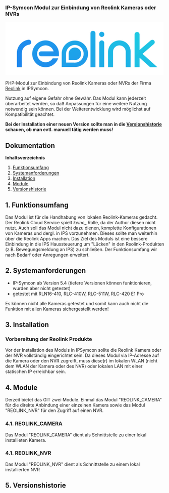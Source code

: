 ### IP-Symcon Modul zur Einbindung von Reolink Kameras oder NVRs

<img src="./imgs/Reolink%20Logo.png">

PHP-Modul zur Einbindung von Reolink Kameras oder NVRs der Firma [Reolink](http://www.reolink.com) in IPSymcon. 

Nutzung auf eigene Gefahr ohne Gewähr. Das Modul kann jederzeit überarbeitet werden, so daß Anpassungen für eine weitere Nutzung notwendig sein können. Bei der Weiterentwicklung wird möglichst auf Kompatibilität geachtet. 

**Bei der Installation einer neuen Version sollte man in die [Versionshistorie](#5-versionshistorie) schauen, ob man evtl. manuell tätig werden muss!**

## Dokumentation

**Inhaltsverzeichnis**

1. [Funktionsumfang](#1-funktionsumfang) 
2. [Systemanforderungen](#2-systemanforderungen)
3. [Installation](#3-installation)
4. [Module](#4-module)
4. [Versionshistorie](#5-versionshistorie)

## 1. Funktionsumfang

Das Modul ist für die Handhabung von lokalen Reolink-Kameras gedacht. Der Reolink Cloud Service spielt _keine__ Rolle, da der Author diesen nicht nutzt. Auch soll das Modul nicht dazu dienen, komplette Konfigurationen von Kameras und dergl. in IPS vorzunehmen. Dieses sollte man weiterhin über die Reolink Apps machen. 
Das Ziel des Moduls ist eine bessere Einbindung in die IPS Haussteuerung um "Lücken" in den Reolink-Produkten (z.B. Bewegungsmeldung an IPS) zu schließen. Der Funktionsumfang wir nach Bedarf oder Anregungen erweitert.

## 2. Systemanforderungen
- IP-Symcon ab Version 5.4 (tiefere Versionen können funktionieren, wurden aber nicht getestet)
- getestet mit RLN16-410, RLC-410W, RLC-511W, RLC-420 E1 Pro 

Es können nicht alle Kameras getestet und somit kann auch nicht die Funktion mit allen Kameras sichergestellt werden!

## 3. Installation

### Vorbereitung der Reolink Produkte
Vor der Installation des Moduls in IPSymcon sollte die Reolink Kamera oder der NVR vollständig eingerichtet sein. Da dieses Modul via IP-Adresse auf die Kamera oder den NVR zugreift, muss diese(r) im lokalen WLAN (nicht dem WLAN der Kamera oder des NVR) oder lokalen LAN mit einer statischen IP erreichbar sein.

## 4. Module
Derzeit bietet das GIT zwei Module. Einmal das Modul "REOLINK_CAMERA" für die direkte Anbindung einer einzelnen Kamera sowie das Modul "REOLINK_NVR" für den Zugriff auf einen NVR.

### 4.1. REOLINK_CAMERA
Das Modul "REOLINK_CAMERA" dient als Schnittstelle zu einer lokal installieten Kamera. 

### 4.1. REOLINK_NVR
Das Modul "REOLINK_NVR" dient als Schnittstelle zu einem lokal installierten NVR

## 5. Versionshistorie